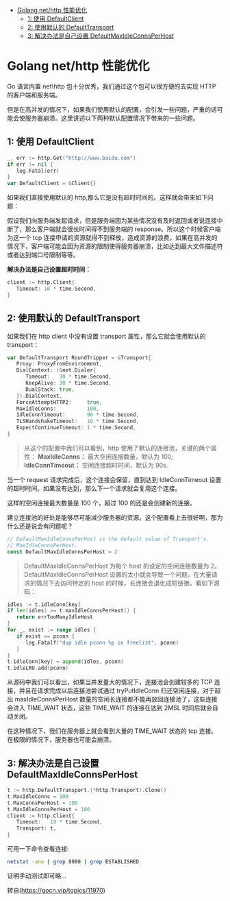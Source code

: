 
- [Golang net/http 性能优化](#golang-nethttp-性能优化)
  - [1: 使用 DefaultClient](#1-使用-defaultclient)
  - [2: 使用默认的 DefaultTransport](#2-使用默认的-defaulttransport)
  - [3: 解决办法是自己设置 DefaultMaxIdleConnsPerHost](#3解决办法是自己设置-defaultmaxidleconnsperhost)

# Golang net/http 性能优化

Go 语言内置 net\http 包十分优秀，我们通过这个包可以很方便的去实现 HTTP 的客户端和服务端。

但是在高并发的情况下，如果我们使用默认的配置，会引发一些问题，严重的话可能会使服务器崩溃。这里讲述以下两种默认配置情况下带来的一些问题。

## 1: 使用 DefaultClient

```go
_, err := http.Get("http://www.baidu.com")
if err != nil {
   log.Fatal(err)
}
var DefaultClient = &Client{}
```

如果我们直接使用默认的 http,那么它是没有超时时间的。这样就会带来如下问题：

假设我们向服务端发起请求，但是服务端因为某些情况没有及时返回或者说连接中断了，那么客户端就会很长时间得不到服务端的 response。所以这个时候客户端为这一个 tcp 连接申请的资源就得不到释放，造成资源的浪费。如果在高并发的情况下，客户端可能会因为资源的限制使得服务器崩溃，比如达到最大文件描述符或者达到端口号限制等等。

**解决办法是自己设置超时时间：**

```go
client := http.Client{
   Timeout: 10 * time.Second,
}
```

## 2: 使用默认的 DefaultTransport

如果我们在 http client 中没有设置 transport 属性，那么它就会使用默认的 transport：

```go
var DefaultTransport RoundTripper = &Transport{
   Proxy: ProxyFromEnvironment,
   DialContext: (&net.Dialer{
      Timeout:   30 * time.Second,
      KeepAlive: 30 * time.Second,
      DualStack: true,
   }).DialContext,
   ForceAttemptHTTP2:     true,
   MaxIdleConns:          100,
   IdleConnTimeout:       90 * time.Second,
   TLSHandshakeTimeout:   10 * time.Second,
   ExpectContinueTimeout: 1 * time.Second,
}
```

> 从这个的配置中我们可以看到，http 使用了默认的连接池，关键的两个属性：
> **MaxIdleConns：** 最大空闲连接数量，默认为 100;
> **IdleConnTimeout：** 空闲连接超时时间，默认为 90s.

当一个 request 请求完成后，这个连接会保留，直到达到 IdleConnTimeout 设置的超时时间。如果没有达到，那么下一个请求就会复用这个连接。

这样的空闲连接最大数量是 100 个，超过 100 的还是会创建新的连接。

建立连接池的好处是能够尽可能减少服务器的资源。这个配置看上去很好啊，那为什么还是说会有问题呢？

```go
// DefaultMaxIdleConnsPerHost is the default value of Transport's
// MaxIdleConnsPerHost.
const DefaultMaxIdleConnsPerHost = 2

```

> DefaultMaxIdleConnsPerHost 为每个 host 的设定的空闲连接数量为 2。  
> DefaultMaxIdleConnsPerHost 设置的太小就会导致一个问题，在大量请求的情况下去访问特定的 host 的时候，长连接会退化成短链接。看如下源码：

```go
idles := t.idleConn[key]
if len(idles) >= t.maxIdleConnsPerHost() {
   return errTooManyIdleHost
}
for _, exist := range idles {
   if exist == pconn {
      log.Fatalf("dup idle pconn %p in freelist", pconn)
   }
}
t.idleConn[key] = append(idles, pconn)
t.idleLRU.add(pconn)
```

从源码中我们可以看出，如果当并发量大的情况下，连接池会创建较多的 TCP 连接，并且在请求完成以后连接池尝试通过 tryPutIdleConn 归还空闲连接，对于超出 maxIdleConnsPerHost 数量的空闲长连接都不能再放回连接池了，这些连接会进入 TIME_WAIT 状态，这些 TIME_WAIT 的连接在达到 2MSL 时间后就会自动关闭。

在这种情况下，我们在服务器上就会看到大量的 TIME_WAIT 状态的 tcp 连接。在极限的情况下，服务器也可能会崩溃。

## 3: 解决办法是自己设置 DefaultMaxIdleConnsPerHost

```go
t := http.DefaultTransport.(*http.Transport).Clone()
t.MaxIdleConns = 100
t.MaxConnsPerHost = 100
t.MaxIdleConnsPerHost = 100
client := http.Client{
   Timeout:   10 * time.Second,
   Transport: t,
}
```

可用一下命令查看连接:

```bash
netstat -ano | grep 8080 | grep ESTABLISHED
```

证明手动测试即可略...

转自(https://gocn.vip/topics/11970)
